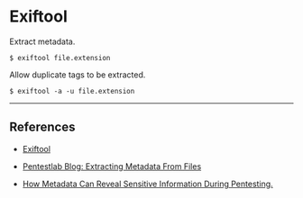 # Exiftool

Extract metadata.

```
$ exiftool file.extension
```

Allow duplicate tags to be extracted.

```
$ exiftool -a -u file.extension
```

---
## References

- [Exiftool](https://exiftool.org/)

- [Pentestlab Blog: Extracting Metadata From Files](https://pentestlab.blog/2013/02/20/extracting-metada-from-files/)

- [How Metadata Can Reveal Sensitive Information During Pentesting.](https://medium.com/@kanhaiyapanchal7/how-metadata-can-reveal-sensitive-information-during-pentesting-164037b33486)